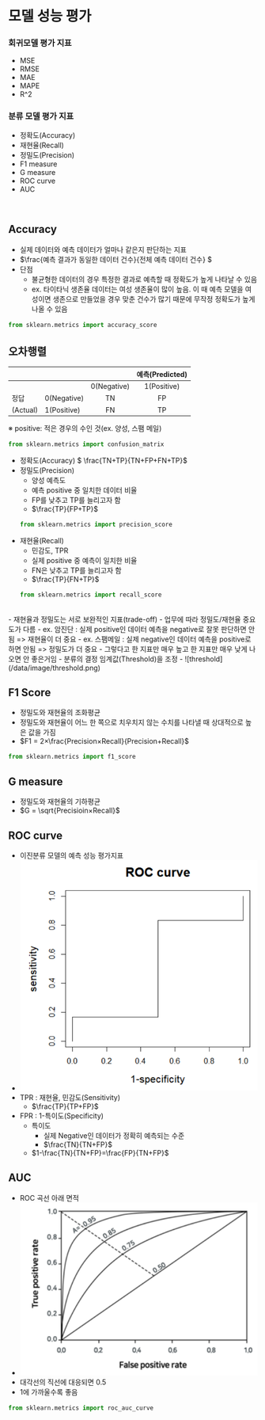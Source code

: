 # 모델 성능 평가

### 회귀모델 평가 지표
- MSE
- RMSE
- MAE
- MAPE
- R^2

### 분류 모델 평가 지표
- 정확도(Accuracy)
- 재현율(Recall)
- 정밀도(Precision)
- F1 measure
- G measure
- ROC curve
- AUC

<br>

## Accuracy
- 실제 데이터와 예측 데이터가 얼마나 같은지 판단하는 지표
- $\frac{예측 결과가 동일한 데이터 건수}{전체 예측 데이터 건수} $
- 단점
    - 불균형한 데이터의 경우 특정한 결과로 예측할 때 정확도가 높게 나타날 수 있음
    - ex. 타이타닉 생존율 데이터는 여성 생존율이 많이 높음. 이 때 예측 모델을 여성이면 생존으로 만들었을 경우 맞춘 건수가 많기 때문에 무작정 정확도가 높게 나올 수 있음
```python
from sklearn.metrics import accuracy_score
```


## 오차행렬
||||예측(Predicted)|
|---|---|:---:|:---:|
|||0(Negative)|1(Positive)|
|정답|0(Negative)|TN|FP|
|(Actual)|1(Positive)|FN|TP|
※ positive: 적은 경우의 수인 것(ex. 양성, 스팸 메일)
```python
from sklearn.metrics import confusion_matrix
```

- 정확도(Accuracy)
$ \frac{TN+TP}{TN+FP+FN+TP}$
- 정밀도(Precision)
    - 양성 예측도
    - 예측 positive 중 일치한 데이터 비율
    - FP를 낮추고 TP를 늘리고자 함
    - $\frac{TP}{FP+TP}$
    ```python
    from sklearn.metrics import precision_score
    ```
- 재현율(Recall)
    - 민감도, TPR
    - 실제 positive 중 예측이 일치한 비율
    - FN은 낮추고 TP를 늘리고자 함
    - $\frac{TP}{FN+TP}$
    ```python
    from sklearn.metrics import recall_score
    ```
<br>
- 재현율과 정밀도는 서로 보완적인 지표(trade-off)
- 업무에 따라 정밀도/재현율 중요도가 다름
    - ex. 암진단 : 실제 positive인 데이터 예측을 negative로 잘못 판단하면 안됨 => 재현율이 더 중요
    - ex. 스팸메일 : 실제 negative인 데이터 예측을 positive로 하면 안됨 => 정밀도가 더 중요
- 그렇다고 한 지표만 매우 높고 한 지표만 매우 낮게 나오면 안 좋은거임
- 분류의 결정 임계값(Threshold)을 조정
- ![threshold](/data/image/threshold.png)

## F1 Score
- 정밀도와 재현율의 조화평균
- 정밀도와 재현율이 어느 한 쪽으로 치우치지 않는 수치를 나타낼 때 상대적으로 높은 값을 가짐
- $F1 = 2×\frac{Precision×Recall}{Precision+Recall}$
```python
from sklearn.metrics import f1_score
```

## G measure
- 정밀도와 재현율의 기하평균
- $G = \sqrt{Precisioin×Recall}$

## ROC curve
- 이진분류 모델의 예측 성능 평가지표
- ![roccurve](data/image/roccurve.png)
- TPR : 재현율, 민감도(Sensitivity)
    - $\frac{TP}{TP+FP}$
- FPR : 1-특이도(Specificity)
    - 특이도
        - 실제 Negative인 데이터가 정확히 예측되는 수준
        - $\frac{TN}{TN+FP}$
    - $1-\frac{TN}{TN+FP}=\frac{FP}{TN+FP}$


## AUC
- ROC 곡선 아래 면적
- ![auc](data/image/auc.png)
- 대각선의 직선에 대응되면 0.5
- 1에 가까울수록 좋음
```python
from sklearn.metrics import roc_auc_curve
```